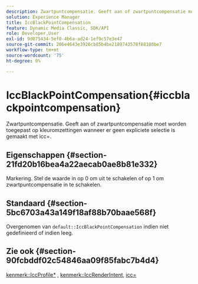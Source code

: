 ```yaml
---
description: Zwartpuntcompensatie. Geeft aan of zwartpuntcompensatie moet worden toegepast op kleuromzettingen wanneer er geen expliciete selectie is gemaakt met icc=.
solution: Experience Manager
title: IccBlackPointCompensation
feature: Dynamic Media Classic, SDK/API
role: Developer,User
exl-id: 9d075434-5ef0-4b6a-ad24-1ef9c57e3e47
source-git-commit: 206e4643e3926cb85b4be2189743578f88180be7
workflow-type: tm+mt
source-wordcount: '75'
ht-degree: 0%

---
```


# IccBlackPointCompensation{#iccblackpointcompensation}

Zwartpuntcompensatie. Geeft aan of zwartpuntcompensatie moet worden toegepast op kleuromzettingen wanneer er geen expliciete selectie is gemaakt met icc=.

## Eigenschappen {#section-21fd20b16bea4a22aecab0ae8b81e332}

Markering. Stel de waarde in op 0 om uit te schakelen of op 1 om zwartpuntcompensatie in te schakelen.

## Standaard {#section-5bc6703a43a149f18af88b70baae568f}

Overgenomen van `default::IccBlackPointCompensation` indien niet gedefinieerd of indien leeg.

## Zie ook {#section-90fcbddf02c54846aa09f85fabc7b4d4}

[kenmerk::IccProfile*](../../../../../ir-api/material-cat/image-rendering-api-ref/c-ir-material-catalog/c-ir-attributes-reference/r-ir-iccprofilergb.md#reference-cdaad25b155646ffa382d722fd324b30) ,  [kenmerk::IccRenderIntent](../../../../../ir-api/material-cat/image-rendering-api-ref/c-ir-material-catalog/c-ir-attributes-reference/r-ir-iccrenderintent.md#reference-3b80b7a4c25545a593c5076f318b5c40),  [icc=](../../../../../ir-api/http-protocol/image-rendering-api-ref/c-ir-http-protocol-ref/c-ir-http-protocol-command-reference/r-ir-icc.md#reference-86a2fff3cef24982ad2063d977a16e06)
